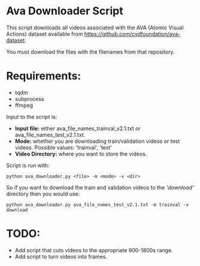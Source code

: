 # Ava Downloader Script

This script downloads all videos associated with the AVA (Atomic Visual Actions) dataset available from https://github.com/cvdfoundation/ava-dataset. 

You must download the files with the filenames from that repository.

# Requirements:
* tqdm
* subprocess
* ffmpeg

Input to the script is:

* **Input file:** either ava_file_names_trainval_v2.1.txt or ava_file_names_test_v2.1.txt.
* **Mode:** whether you are downloading train/validation videos or test videos. Possible values: 'trainval', 'test'
* **Video Directory:** where you want to store the videos.

Script is run with:

`python ava_downloader.py <file> -m <mode> -v <dir>`

So if you want to download the train and validation videos to the *'download'* directory then you would use:

`python ava_downloader.py ava_file_names_test_v2.1.txt -m trainval -v download`

# TODO:
* Add script that cuts videos to the appropriate 900-1800s range.
* Add script to turn videos into frames.
